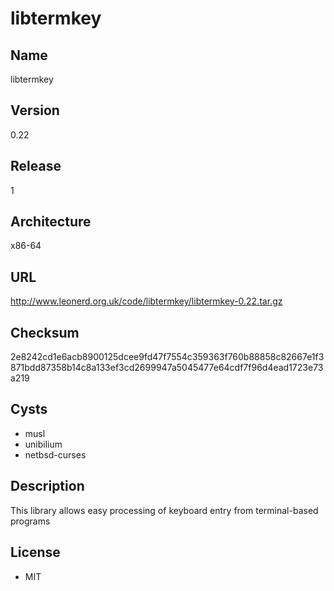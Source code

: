 # libtermkey

## Name
libtermkey

## Version
0.22

## Release
1

## Architecture
x86-64

## URL
http://www.leonerd.org.uk/code/libtermkey/libtermkey-0.22.tar.gz

## Checksum
2e8242cd1e6acb8900125dcee9fd47f7554c359363f760b88858c82667e1f3871bdd87358b14c8a133ef3cd2699947a5045477e64cdf7f96d4ead1723e73a219

## Cysts
* musl
* unibilium
* netbsd-curses

## Description
This library allows easy processing of keyboard entry from terminal-based
programs

## License
* MIT
